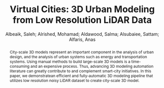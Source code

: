 ---
layout: technique
title: "Virtual Cities: 3D Urban Modeling from Low Resolution LiDAR Data"
system_type: "False"
technique: "False"
design_study: "False"
evaluation: "False"
data: "True"
analysis: "False"
generation: "False"
curation_and_transformation: "False"
management: "False"
modeling: "True"
urban_analysis: "True"
visualization: "False"
sunlight_access: "True"
wind_ventilation: "False"
view_impact: "False"
energy: "True"
damage_and_disaster_management: "False"
climate: "False"
sound: "False"
property_cadastre: "False"
others: "False"
lookup: "False"
browse: "False"
locate: "False"
explore: "True"
identify: "False"
compare: "False"
summarize: "False"
distribution: "True"
trends: "False"
outliers: "False"
extremes: "False"
features: "True"
target_discovery: "False"
target_access: "True"
spatial_relation: "True"
buildings: "True"
streets: "False"
nature: "False"
uniform_discretization: "False"
structural_subdivision: "False"
univariate: "True"
multivariate: "False"
volumetric: "False"
temporal: "False"
sensing: "False"
statistical: "False"
simulation_based: "True"
learning_based: "False"
surveyed: "False"
site: "False"
block: "False"
multi_block: "True"
city: "False"
va_wo_model: "False"
post_model: "True"
model_integrated: "False"
assisted_models: "False"
overlay: "True"
embedded: "False"
linked: "False"
temporal_jx: "False"
spatial_jx: "False"
filter: "False"
aggregate: "False"
embed: "False"
glyphs: "False"
bar_charts: "False"
scatterplots: "False"
matrix: "False"
parallel_coordinates: "False"
map_2d: "False"
map_3d: "True"
walking: "False"
steering: "False"
selection_based: "False"
manipulation_based: "True"
distortion: "False"
ghosting: "False"
culling: "False"
birds_view: "False"
multi_view: "False"
assisted_steering: "False"
other: "False"
vr_cave: "False"
ar: "False"
desktop: "True"
mobile: "False"
case_study: "False"
user_study: "False"
statistical_evaluation: "False"
expert_interviews: "False"
key: "G8HMAFBZ"
item_type: "conferencePaper"
publication_year: "2017"
author: "Albeaik, Saleh; Alrished, Mohamad; Aldawood, Salma; Alsubaiee, Sattam; Alfaris, Anas"
publication_title: "Proceedings of the 25th ACM SIGSPATIAL International Conference on Advances in Geographic Information Systems"
isbn: "978-1-4503-5490-5"
issn: "nan"
doi: "10.1145/3139958.3140025"
url_paper: "https://dl.acm.org/doi/10.1145/3139958.3140025"
abstract_note: "nan"
date_added: "2023-01-30 00:06:11"
date_modified: "2023-01-30 00:06:11"
access_date: "2023-01-30 00:06:11"
pages: "1-4"
num_pages: "nan"
issue: "nan"
volume: "nan"
number_of_volumes: "nan"
journal_abbreviation: "nan"
short_title: "Virtual Cities"
series: "nan"
series_number: "nan"
series_text: "nan"
series_title: "nan"
publisher: "ACM"
place: "Redondo Beach CA USA"
language: "en"
rights: "nan"
type: "nan"
archive: "nan"
archive_location: "nan"
library_catalog: "DOI.org (Crossref)"
call_number: "nan"
extra: "nan"
notes: "nan"
link_attachments: "nan"
manual_tags: "nan"
automatic_tags: "nan"
editor: "nan"
series_editor: "nan"
translator: "nan"
contributor: "nan"
attorney_agent: "nan"
book_author: "nan"
cast_member: "nan"
commenter: "nan"
composer: "nan"
cosponsor: "nan"
counsel: "nan"
interviewer: "nan"
producer: "nan"
recipient: "nan"
reviewed_author: "nan"
scriptwriter: "nan"
words_by: "nan"
guest: "nan"
number: "nan"
edition: "nan"
running_time: "nan"
scale: "nan"
medium: "nan"
artwork_size: "nan"
filing_date: "nan"
application_number: "nan"
assignee: "nan"
issuing_authority: "nan"
country: "nan"
meeting_name: "nan"
conference_name: "SIGSPATIAL'17: 25th ACM SIGSPATIAL International Conference on Advances in Geographic Information Systems"
court: "nan"
references: "nan"
reporter: "nan"
legal_status: "nan"
priority_numbers: "nan"
programming_language: "nan"
version: "nan"
system: "nan"
code: "nan"
code_number: "nan"
section: "nan"
session: "nan"
committee: "nan"
history: "nan"
legislative_body: "nan"
abstract: "City-scale 3D models represent an important component in the analysis of urban design, and the analysis of urban systems such as energy and transportation systems. Using manual methods to build large-scale 3D models is a time-consuming and an expensive process. Thus, advancing 3D modeling automation literature can greatly contribute to and complement smart-city initiatives. In this paper, we demonstratean efficient and fully-automatic 3D modeling pipeline that utilizes low resolution noisy LiDAR dataset to create city-scale 3D model."
---
